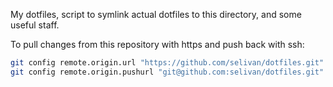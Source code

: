 My dotfiles, script to symlink actual dotfiles to this directory, and some useful staff.

To pull changes from this repository with https and push back with ssh:

```sh
git config remote.origin.url "https://github.com/selivan/dotfiles.git"
git config remote.origin.pushurl "git@github.com:selivan/dotfiles.git"
```
